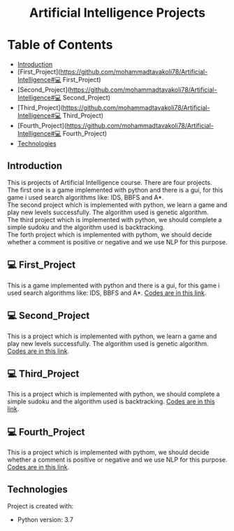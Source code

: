 # <p align="center">Artificial Intelligence Projects</p>

# Table of Contents
- [Introduction](https://github.com/mohammadtavakoli78/Artificial-Intelligence#introduction)
- [First_Project](https://github.com/mohammadtavakoli78/Artificial-Intelligence#💻 First_Project)
- [Second_Project](https://github.com/mohammadtavakoli78/Artificial-Intelligence#💻 Second_Project)
- [Third_Project](https://github.com/mohammadtavakoli78/Artificial-Intelligence#💻 Third_Project)
- [Fourth_Project](https://github.com/mohammadtavakoli78/Artificial-Intelligence#💻 Fourth_Project)
- [Technologies](https://github.com/mohammadtavakoli78/Artificial-Intelligence#technologies)

## Introduction
This is projects of Artificial Intelligence course. There are four projects.<br>
The first one is a game implemented with python and there is a gui, for this game i used search algorithms like: IDS, BBFS and A*.<br>
The second project which is implemented with python, we learn a game and play new levels successfully. The algorithm used is genetic algorithm.<br>
The third project which is implemented with python, we should complete a simple sudoku and the algorithm used is backtracking.<br>
The forth project which is implemented with pythom, we should decide whether a comment is positive or negative and we use NLP for this purpose.<br>

## 💻 First_Project
This is a game implemented with python and there is a gui, for this game i used search algorithms like: IDS, BBFS and A*. [Codes are in this link](https://github.com/mohammadtavakoli78/Artificial-Intelligence/tree/master/Project%201%20(Seach%20Algorithms-IDS-BBFS-AStar)).

## 💻 Second_Project
This is a project which is implemented with python, we learn a game and play new levels successfully. The algorithm used is genetic algorithm. [Codes are in this link](https://github.com/mohammadtavakoli78/Artificial-Intelligence/tree/master/Project%202%20(Genetic%20Algorithm)).

## 💻 Third_Project
This is a project which is implemented with python, we should complete a simple sudoku and the algorithm used is backtracking. [Codes are in this link](https://github.com/mohammadtavakoli78/Artificial-Intelligence/tree/master/Project%203%20(Constraint%20Satisfaction%20Problems)).

## 💻 Fourth_Project
This is a project which is implemented with pythom, we should decide whether a comment is positive or negative and we use NLP for this purpose. [Codes are in this link](https://github.com/mohammadtavakoli78/Artificial-Intelligence/tree/master/Project%204%20(Sentiment%20Analysis)).

## Technologies
Project is created with:
* Python version: 3.7
